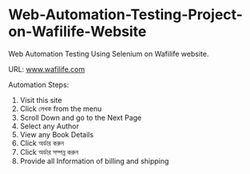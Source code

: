 # Web-Automation-Testing-Project-on-Wafilife-Website
Web Automation Testing Using Selenium on Wafilife website.

URL: www.wafilife.com

Automation Steps:

1. Visit this site<br>
2. Click লেখক from the menu<br>
3. Scroll Down and go to the Next Page<br>
4. Select any Author<br>
5. View any Book Details<br>
6. Click অর্ডার করুন<br>
7. Click অর্ডার সম্পন্ন করুন<br>
8. Provide all Information of billing and shipping<br>
